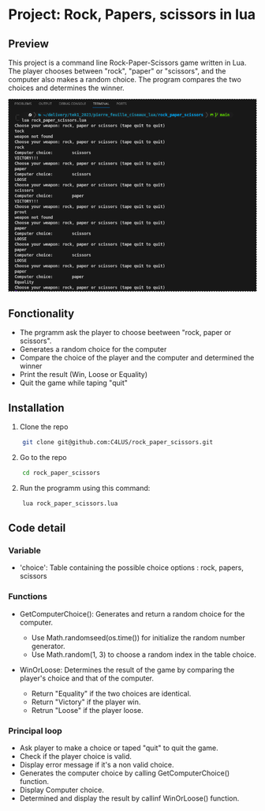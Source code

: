 # Project:  Rock, Papers, scissors in lua

## Preview
This project is a command line Rock-Paper-Scissors game written in Lua. The player chooses between "rock", "paper" or "scissors", and the computer also makes a random choice. The program compares the two choices and determines the winner.

![Previw](./screenshot/Screenshot_2024-06-03_11-29-42.png)

## Fonctionality

* The prgramm ask the player to choose beetween "rock, paper or scissors".
* Generates a random choice for the computer
* Compare the choice of the player and the computer and determined the winner
* Print the result (Win, Loose or Equality)
* Quit the game while taping "quit"

## Installation

1. Clone the repo
```bash
    git clone git@github.com:C4LUS/rock_paper_scissors.git
```
2. Go to the repo
```bash
    cd rock_paper_scissors
```
2. Run the programm using this command:
```bash
    lua rock_paper_scissors.lua
```
## Code detail

### Variable

* 'choice': Table containing the possible choice options : rock, papers, scissors

### Functions

* GetComputerChoice(): Generates and return a random choice for the computer.

    * Use Math.randomseed(os.time()) for initialize the random number generator.
    * Use Math.random(1, 3) to choose a random index in the table choice.

* WinOrLoose: Determines the result of the game by comparing the player's choice and that of the computer.

    * Return "Equality" if the two choices are identical.
    * Return "Victory" if the player win.
    * Retrun "Loose" if the player loose.

### Principal loop

* Ask player to make a choice or taped "quit" to quit the game.
* Check if the player choice is valid.
* Display error message if it's a non valid choice.
* Generates the computer choice by calling GetComputerChoice() function.
* Display Computer choice.
* Determined and display the result by callinf WinOrLoose() function.
